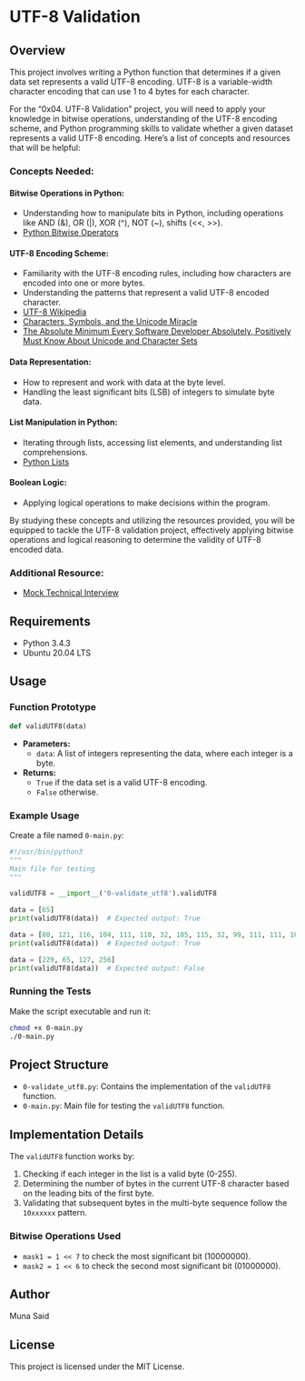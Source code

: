 # UTF-8 Validation

## Overview

This project involves writing a Python function that determines if a given data set represents a valid UTF-8 encoding. UTF-8 is a variable-width character encoding that can use 1 to 4 bytes for each character.

For the “0x04. UTF-8 Validation” project, you will need to apply your knowledge in bitwise operations, understanding of the UTF-8 encoding scheme, and Python programming skills to validate whether a given dataset represents a valid UTF-8 encoding. Here’s a list of concepts and resources that will be helpful:

### Concepts Needed:

#### Bitwise Operations in Python:
- Understanding how to manipulate bits in Python, including operations like AND (&), OR (|), XOR (^), NOT (~), shifts (<<, >>).
- [Python Bitwise Operators](https://wiki.python.org/moin/BitwiseOperators)

#### UTF-8 Encoding Scheme:
- Familiarity with the UTF-8 encoding rules, including how characters are encoded into one or more bytes.
- Understanding the patterns that represent a valid UTF-8 encoded character.
- [UTF-8 Wikipedia](https://en.wikipedia.org/wiki/UTF-8)
- [Characters, Symbols, and the Unicode Miracle](https://www.joelonsoftware.com/2003/10/08/characters-vs-bytes/)
- [The Absolute Minimum Every Software Developer Absolutely, Positively Must Know About Unicode and Character Sets](https://www.joelonsoftware.com/2003/10/08/the-absolute-minimum-every-software-developer-absolutely-positively-must-know-about-unicode-and-character-sets-no-excuses/)

#### Data Representation:
- How to represent and work with data at the byte level.
- Handling the least significant bits (LSB) of integers to simulate byte data.

#### List Manipulation in Python:
- Iterating through lists, accessing list elements, and understanding list comprehensions.
- [Python Lists](https://docs.python.org/3/tutorial/datastructures.html#more-on-lists)

#### Boolean Logic:
- Applying logical operations to make decisions within the program.

By studying these concepts and utilizing the resources provided, you will be equipped to tackle the UTF-8 validation project, effectively applying bitwise operations and logical reasoning to determine the validity of UTF-8 encoded data.

### Additional Resource:
- [Mock Technical Interview](https://www.pramp.com/)

## Requirements

- Python 3.4.3
- Ubuntu 20.04 LTS

## Usage

### Function Prototype

```python
def validUTF8(data)
```

- **Parameters:**
  - `data`: A list of integers representing the data, where each integer is a byte.
- **Returns:**
  - `True` if the data set is a valid UTF-8 encoding.
  - `False` otherwise.

### Example Usage

Create a file named `0-main.py`:

```python
#!/usr/bin/python3
"""
Main file for testing
"""

validUTF8 = __import__('0-validate_utf8').validUTF8

data = [65]
print(validUTF8(data))  # Expected output: True

data = [80, 121, 116, 104, 111, 110, 32, 105, 115, 32, 99, 111, 111, 108, 33]
print(validUTF8(data))  # Expected output: True

data = [229, 65, 127, 256]
print(validUTF8(data))  # Expected output: False
```

### Running the Tests

Make the script executable and run it:

```bash
chmod +x 0-main.py
./0-main.py
```

## Project Structure

- `0-validate_utf8.py`: Contains the implementation of the `validUTF8` function.
- `0-main.py`: Main file for testing the `validUTF8` function.

## Implementation Details

The `validUTF8` function works by:
1. Checking if each integer in the list is a valid byte (0-255).
2. Determining the number of bytes in the current UTF-8 character based on the leading bits of the first byte.
3. Validating that subsequent bytes in the multi-byte sequence follow the `10xxxxxx` pattern.

### Bitwise Operations Used

- `mask1 = 1 << 7` to check the most significant bit (10000000).
- `mask2 = 1 << 6` to check the second most significant bit (01000000).

## Author

Muna Said

## License

This project is licensed under the MIT License.
